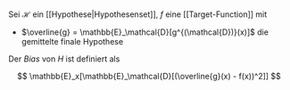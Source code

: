 Sei $\mathcal{H}$ ein [[Hypothese|Hypothesenset]], $f$ eine [[Target-Function]] mit
- $\overline{g} = \mathbb{E}_\mathcal{D}[g^{(\mathcal{D})}(x)]$ die gemittelte finale Hypothese

Der *Bias* von $H$ ist definiert als

$$
	\mathbb{E}_x[\mathbb{E}_\mathcal{D}[(\overline{g}(x) - f(x))^2]]
$$